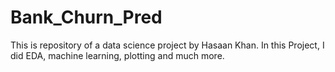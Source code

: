 # Bank_Churn_Pred
This is repository of a data science project by Hasaan Khan. In this Project, I did EDA, machine learning, plotting and much more. 
